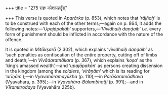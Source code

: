 +++
title = "275 राज्ञः कोशापहर्तॄंश्"

+++
This verse is quoted in *Aparārka* (p. 853), which notes that ‘*rājñaḥ*’
is to be construed with each of the other terms;—again on p. 864, it
adds the following notes:—‘*Upajāpakāḥ*’ supporters,—‘*Vividhaiḥ
daṇḍaiḥ*’ *i.e*. every form of punishment should be inflicted in
accordance with the nature of the offence.

It is quoted in *Mitākṣarā* (2.302), which explains ‘*vividhaiḥ
daṇḍaiḥ*’ as ‘such penalties as confiscation of the entire property,
cutting off of limbs and death;’—in *Vivādaratnākara* (p. 367), which
explains ‘*koṣa*’ as the ‘king’s amassed wealth’,—and ‘*upajāpakān*’ as
persons creating dissension in the kingdom (among the *soldiers*,
‘*virāṇām*’ which is its reading for ‘*arīṇām*’);—in *Vyavahāramayūkha*
(p. 110);—in *Parāśaramādhava* (Vyavahara, p. 395);—in
*Vyavahāra-Bālambhaṭṭī* (p. 991);—and in *Vīramitrodaya* (Vyavahāra
225b).


